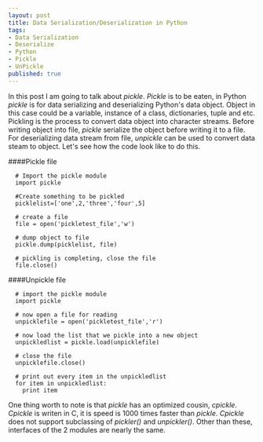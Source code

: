 ```yaml
---
layout: post
title: Data Serialization/Deserialization in Python
tags:
- Data Serialization
- Deserialize
- Python
- Pickle
- UnPickle
published: true
---
```


In this post I am going to talk about *pickle*. *Pickle* is to be eaten, in Python *pickle* is for data serializing and 
deserializing Python's data object. Object in this case could be a variable, instance of a class, dictionaries, tuple and etc.
Pickling is the process to convert data object into character streams. Before writing object into file, *pickle* serialize the 
object before writing it to a file. For deserializing data stream from file, *unpickle* can be used to convert data steam to 
object. Let's see how the code look like to do this.

####Pickle file

```
  # Import the pickle module
  import pickle

  #Create something to be pickled
  picklelist=['one',2,'three','four',5]
  
  # create a file
  file = open('pickletest_file','w')

  # dump object to file
  pickle.dump(picklelist, file)
  
  # pickling is completing, close the file
  file.close()
```

####Unpickle file

```
  # import the pickle module
  import pickle

  # now open a file for reading
  unpicklefile = open('pickletest_file','r')

  # now load the list that we pickle into a new object
  unpickledlist = pickle.load(unpicklefile)

  # close the file
  unpicklefile.close()

  # print out every item in the unpickledlist
  for item in unpickledlist:
    print item
```

One thing worth to note is that *pickle* has an optimized cousin, *cpickle*. *Cpickle* is writen in C, it is speed is 1000 times faster than *pickle*. *Cpickle* does not support subclassing of *pickler()* and *unpickler()*. Other than these, interfaces of the 2 modules are nearly the same. 



